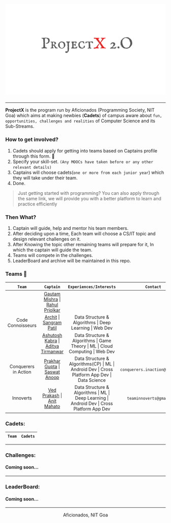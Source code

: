 <h1 align="center">
  <br>
   <img src="Cover.png" alt="ProjectX 2.O" title="ProjectX 2.O" />
  <br>
</h1>


------

**ProjectX** is the program run by Aficionados (Programming Society, NIT Goa) which aims at making newbies (**Cadets**) of campus aware about `fun, opportunities, challenges and realities` of Computer Science and its Sub-Streams. 

### How to get involved?
1. Cadets should apply for getting into teams based on Captains profile through this form.
:link: 
2. Specify your skill-set. `(Any MOOCs have taken before or any other relevant details)`
3. Captains will choose cadets(`one or more from each junior year`) which they will take under their team.
4. Done.

> Just getting started with programming? You can also apply through the same link, we will provide you with a better platform to learn and practice efficiently

### Then What?
1. Captain will guide, help and mentor his team members.
2. After deciding upon a time, Each team will choose a CS/IT topic and design relevant challenges on it.
3. After Knowing the topic other remaining teams will prepare for it, In which the captain will guide the team.
4. Teams will compete in the challenges.
5. LeaderBoard and archive will be maintained in this repo.

### Teams :triangular_flag_on_post:

| `Team`| `Captain`| `Experiences/Interests`| `Contact` |
|:---:|:---------:|:---:|:---:|
| |[Gautam Mishra](https://www.linkedin.com/in/gautam-mishra-446397a7/) \| [Rahul Priolkar](https://www.linkedin.com/in/rahul-priolkar-46938616a/)| | | 
| Code Connoisseurs | [Archit](https://www.linkedin.com/in/garg4/) \| [Sangram Patil](https://www.linkedin.com/in/sangram-patil-a90957170/) | Data Structure & Algorithms \| Deep Learning \| Web Dev | |
| | [Ashutosh Kabra](https://www.linkedin.com/in/ashutosh-kabra-a349a1160/) \| [Aditya Tirmanwar](https://www.linkedin.com/in/aditya-tirmanwar-352a50171/)| Data Structure & Algorithms \| Game Theory \| ML \| Cloud Computing \| Web Dev | |
| Conquerers in Action | [Prakhar Gupta](https://www.linkedin.com/in/prakhar-gupta-384b83156/) \| [Saswat Anoop](https://www.linkedin.com/in/saswat-anoop-836126151/)| Data Structure & Algorithms(CP) \| ML \| Android Dev \| Cross Platform App Dev \| Data Science | `conquerers.inaction@gmail.com` |
| Innoverts | [Ved Prakash](https://www.linkedin.com/in/reachvedprakash/) \| [Anit Mahato](https://www.linkedin.com/in/anit-mahato-825147168/)| Data Structure & Algorithms \| ML \| Deep Learning \| Android Dev \| Cross Platform App Dev| `teaminnoverts@gmail.com` |

### Cadets:
| `Team`| `Cadets`|
|-|-|

----

### Challenges:
#### Coming soon...

----

### LeaderBoard: 
#### Coming soon...

----

<p align="center">
  Aficionados, NIT Goa
</p>

